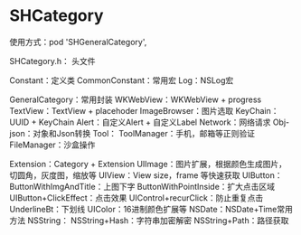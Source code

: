 # SHCategory

使用方式：pod 'SHGeneralCategory',

SHCategory.h： 头文件

Constant：定义类
    CommonConstant：常用宏
    Log：NSLog宏
    
GeneralCategory：常用封装
    WKWebView：WKWebView + progress
    TextView：TextView + placehoder
    ImageBrowser：图片选取
    KeyChain：UUID + KeyChain
    Alert：自定义Alert + 自定义Label
    Network：网络请求
    Obj-json：对象和Json转换
    Tool：
        ToolManager：手机，邮箱等正则验证
        FileManager：沙盒操作
    
Extension：Category + Extension
    UIImage：图片扩展，根据颜色生成图片，切圆角，灰度图，缩放等
    UIView：View size，frame 等快速获取
    UIButton：
        ButtonWithImgAndTitle：上图下字
        ButtonWithPointInside：扩大点击区域
        UIButton+ClickEffect：点击效果
        UIControl+recurClick：防止重复点击
        UnderlineBt：下划线
    UIColor：16进制颜色扩展等
    NSDate：NSDate+Time常用方法
    NSString：
        NSString+Hash：字符串加密解密
        NSString+Path：路径获取
    
    





